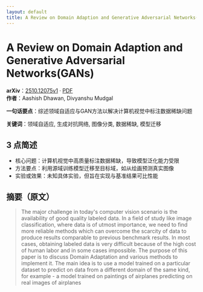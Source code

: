 ```yaml
---
layout: default
title: A Review on Domain Adaption and Generative Adversarial Networks(GANs)
---
```


# A Review on Domain Adaption and Generative Adversarial Networks(GANs)
**arXiv**：[2510.12075v1](https://arxiv.org/abs/2510.12075) · [PDF](https://arxiv.org/pdf/2510.12075.pdf)  
**作者**：Aashish Dhawan, Divyanshu Mudgal  

**一句话要点**：综述领域自适应与GAN方法以解决计算机视觉中标注数据稀缺问题

**关键词**：领域自适应, 生成对抗网络, 图像分类, 数据稀缺, 模型迁移

## 3 点简述
- 核心问题：计算机视觉中高质量标注数据稀缺，导致模型泛化能力受限
- 方法要点：利用源域训练模型迁移至目标域，如从绘画预测真实图像
- 实验或效果：未知具体实验，但旨在实现与基准结果可比性能

## 摘要（原文）

> The major challenge in today's computer vision scenario is the availability
> of good quality labeled data. In a field of study like image classification,
> where data is of utmost importance, we need to find more reliable methods which
> can overcome the scarcity of data to produce results comparable to previous
> benchmark results. In most cases, obtaining labeled data is very difficult
> because of the high cost of human labor and in some cases impossible. The
> purpose of this paper is to discuss Domain Adaptation and various methods to
> implement it. The main idea is to use a model trained on a particular dataset
> to predict on data from a different domain of the same kind, for example - a
> model trained on paintings of airplanes predicting on real images of airplanes

